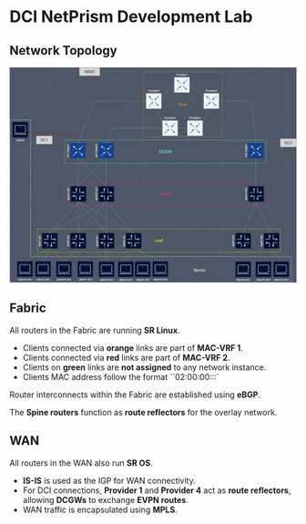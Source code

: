 # DCI NetPrism Development Lab

## Network Topology
![DCI Topology](assets/dci-netprism-topo.svg)

## Fabric

All routers in the Fabric are running **SR Linux**.

- Clients connected via **orange** links are part of **MAC-VRF 1**.
- Clients connected via **red** links are part of **MAC-VRF 2**.
- Clients on **green** links are **not assigned** to any network instance.
- Clients MAC address follow the format ``02:00:00:<dc>:<vrf>:<id>`

Router interconnects within the Fabric are established using **eBGP**.

The **Spine routers** function as **route reflectors** for the overlay network.

## WAN

All routers in the WAN also run **SR OS**.

- **IS-IS** is used as the IGP for WAN connectivity.
- For DCI connections, **Provider 1** and **Provider 4** act as **route reflectors**, allowing **DCGWs** to exchange **EVPN routes**.
- WAN traffic is encapsulated using **MPLS**.
